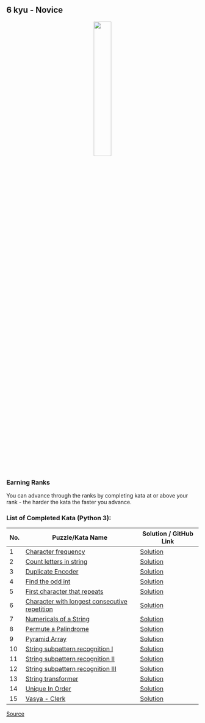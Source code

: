 ## 6 kyu - Novice

<div align="center"> 
<img width="30%" height="30%" src="https://github.com/ikostan/codewars/blob/master/img/copy-rank-kyu.png" hspace="10">
</div>

### Earning Ranks
You can advance through the ranks by completing kata at or above your rank - the harder the kata the faster you advance.

### List of Completed Kata (Python 3):

| No. | Puzzle/Kata Name                                                                                                   | Solution / GitHub Link                                                                          |
|-----|--------------------------------------------------------------------------------------------------------------------|-------------------------------------------------------------------------------------------------|
|1    |[Character frequency](https://www.codewars.com/kata/53e895e28f9e66a56900011a/train/python)                          |[Solution](https://github.com/ikostan/codewars/tree/master/kyu_6/character_frequency)            |
|2    |[Count letters in string](https://www.codewars.com/kata/5808ff71c7cfa1c6aa00006d/train/python)                      |[Solution](https://github.com/ikostan/codewars/tree/master/kyu_6/count_letters_in_string)        |
|3    |[Duplicate Encoder](https://www.codewars.com/kata/54b42f9314d9229fd6000d9c/train/python)                            |[Solution](https://github.com/ikostan/codewars/tree/master/kyu_6/duplicate_encoder)              |
|4    |[Find the odd int](https://www.codewars.com/kata/54da5a58ea159efa38000836/train/python)                             |[Solution](https://github.com/ikostan/codewars/tree/master/kyu_6/find_the_odd_int)               |
|5    |[First character that repeats](https://www.codewars.com/kata/54f9f4d7c41722304e000bbb/train/python)                 |[Solution](https://github.com/ikostan/codewars/tree/master/kyu_6/first_character_that_repeats)   |
|6    |[Character with longest consecutive repetition](https://www.codewars.com/kata/586d6cefbcc21eed7a001155/train/python)|[Solution](https://github.com/ikostan/codewars/tree/master/kyu_6/longest_repetition)             |
|7    |[Numericals of a String](https://www.codewars.com/kata/5b4070144d7d8bbfe7000001/train/python)                       |[Solution](https://github.com/ikostan/codewars/tree/master/kyu_6/numericals_of_string)           |
|8    |[Permute a Palindrome](https://www.codewars.com/kata/58ae6ae22c3aaafc58000079/train/python)                         |[Solution](https://github.com/ikostan/codewars/tree/master/kyu_6/permute_a_palindrome)           |
|9    |[Pyramid Array](https://www.codewars.com/kata/515f51d438015969f7000013/train/python)                                |[Solution](https://github.com/ikostan/codewars/tree/master/kyu_6/pyramid_array)                  |
|10   |[String subpattern recognition I](https://www.codewars.com/kata/5a49f074b3bfa89b4c00002b/train/python)              |[Solution](https://github.com/ikostan/codewars/tree/master/kyu_6/string_subpattern_recognition_1)|
|11   |[String subpattern recognition II](https://www.codewars.com/kata/5a4a391ad8e145cdee0000c4/train/python)             |[Solution](https://github.com/ikostan/codewars/tree/master/kyu_6/string_subpattern_recognition_2)|
|12   |[String subpattern recognition III](https://www.codewars.com/kata/5a4a2973d8e14586c700000a/train/python)            |[Solution](https://github.com/ikostan/codewars/tree/master/kyu_6/string_subpattern_recognition_3)|
|13   |[String transformer](https://www.codewars.com/kata/5878520d52628a092f0002d0/train/python)                           |[Solution](https://github.com/ikostan/codewars/tree/master/kyu_6/string_transformer)             |
|14   |[Unique In Order](https://www.codewars.com/kata/54e6533c92449cc251001667/train/python)                              |[Solution](https://github.com/ikostan/codewars/tree/master/kyu_6/unique_in_order)                |
|15   |[Vasya - Clerk](https://www.codewars.com/kata/555615a77ebc7c2c8a0000b8/train/python)                                |[Solution](https://github.com/ikostan/codewars/tree/master/kyu_6/vasya_clerk)                    |

[Source](https://www.codewars.com/about)

